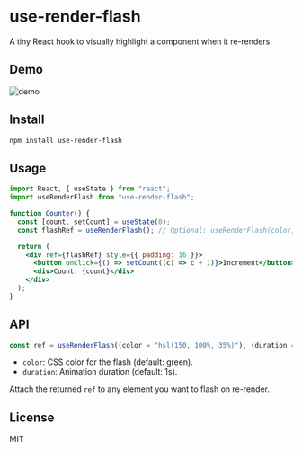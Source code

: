 # use-render-flash

A tiny React hook to visually highlight a component when it re-renders.

## Demo

![demo](https://github.com/user-attachments/assets/5e809791-4199-4fca-ada0-23ccc530274a)

## Install

```bash
npm install use-render-flash
```

## Usage

```jsx
import React, { useState } from "react";
import useRenderFlash from "use-render-flash";

function Counter() {
  const [count, setCount] = useState(0);
  const flashRef = useRenderFlash(); // Optional: useRenderFlash(color, duration)

  return (
    <div ref={flashRef} style={{ padding: 16 }}>
      <button onClick={() => setCount((c) => c + 1)}>Increment</button>
      <div>Count: {count}</div>
    </div>
  );
}
```

## API

```js
const ref = useRenderFlash((color = "hsl(150, 100%, 35%)"), (duration = "1s"));
```

- `color`: CSS color for the flash (default: green).
- `duration`: Animation duration (default: 1s).

Attach the returned `ref` to any element you want to flash on re-render.

## License

MIT
